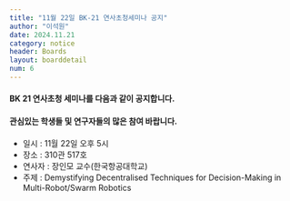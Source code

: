 ```yaml
---
title: "11월 22일 BK-21 연사초청세미나 공지"
author: "이석원"
date: 2024.11.21
category: notice
header: Boards
layout: boarddetail
num: 6
---
```

#### BK 21 연사초청 세미나를 다음과 같이 공지합니다.
#### 관심있는 학생들 및 연구자들의 많은 참여 바랍니다.

* 일시 : 11월 22일 오후 5시
* 장소 : 310관 517호
* 연사자 : 장인모 교수(한국항공대학교)
* 주제 : Demystifying Decentralised Techniques for Decision-Making in Multi-Robot/Swarm Robotics